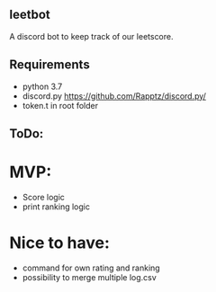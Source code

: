 ## leetbot
A discord bot to keep track of our leetscore.

## Requirements

- python 3.7
- discord.py https://github.com/Rapptz/discord.py/
- token.t in root folder

## ToDo:
# MVP:
- Score logic
- print ranking logic

# Nice to have:
- command for own rating and ranking
- possibility to merge multiple log.csv